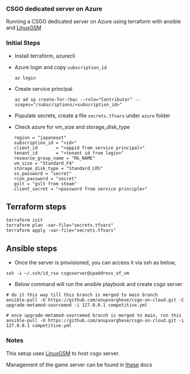 ### CSGO dedicated server on Azure

Running a CSGO dedicated server on Azure using terraform with ansible and [LinuxGSM](https://linuxgsm.com/)

### Initial Steps

- Install terraform, azurecli
- Azure login and copy `subscription_id`

  ```
  az login
  ```

- Create service principal

  ```
  az ad sp create-for-rbac --role="Contributor" --scopes="/subscriptions/<subscription_id>"
  ```

- Populate secrets, create a file `secrets.tfvars` under `azure` folder
- Check azure for vm_size and storage_disk_type

```shell
   region = "japaneast"
   subscription_id = "<id>"
   client_id       = "<appid from service principal>"
   tenant_id       = "<tenant id from login>"
   resource_group_name = "RG_NAME"
   vm_size = "Standard_F4"
   storage_disk_type = "Standard_LRS"
   sv_password = "secret"
   rcon_password = "secret"
   gslt = "gslt from steam"
   client_secret = "<password from service principle>"
```

## Terraform steps

```shell
terraform init
terraform plan -var-file="secrets.tfvars"
terraform apply -var-file="secrets.tfvars"
```

## Ansible steps

- Once the server is provisioned, you can access it via ssh as below,

```shell
ssh -i ~/.ssh/id_rsa csgoserver@ipaddress_of_vm
```

- Below command will run the ansible playbook and create csgo server

```shell
# do it this way till this branch is merged to main branch
ansible-pull -U https://github.com/anupvarghese/csgo-on-cloud.git -C upgrade-metamod-sourcemod -i 127.0.0.1 competitive.yml

# once upgrade-metamod-sourcemod bracnh is merged to main, run this
ansible-pull -U https://github.com/anupvarghese/csgo-on-cloud.git -i 127.0.0.1 competitive.yml
```

### Notes

This setup uses [LinuxGSM](https://linuxgsm.com/) to host csgo server.

Management of the game server can be found in [these](https://docs.linuxgsm.com/commands) docs
